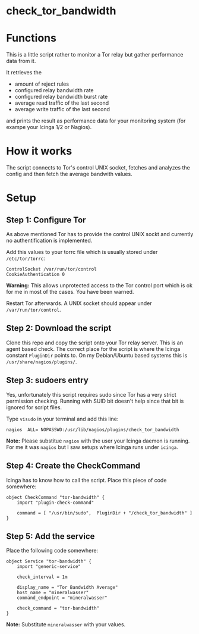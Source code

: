 check_tor_bandwidth
===================

# Functions
This is a little script rather to monitor a Tor relay but gather performance
data from it.

It retrieves the

* amount of reject rules
* configured relay bandwidth rate
* configured relay bandwidth burst rate
* average read traffic of the last second
* average write traffic of the last second

and prints the result as performance data for your monitoring system (for exampe
your Icinga 1/2 or Nagios).

# How it works

The script connects to Tor's control UNIX socket, fetches and analyzes the
config and then fetch the average bandwith values.

# Setup
## Step 1: Configure Tor

As above mentioned Tor has to provide the control UNIX sockt and currently no authentification is implemented.

Add this values to your torrc file which is usually stored under ``/etc/tor/torrc``:

```
ControlSocket /var/run/tor/control
CookieAuthentication 0
```

**Warning:** This allows unprotected access to the Tor control port which is ok
for me in most of the cases. You have been warned.

Restart Tor afterwards. A UNIX socket should appear under ``/var/run/tor/control``.

## Step 2: Download the script

Clone this repo and copy the script onto your Tor relay server. This is an agent
based check.
The correct place for the script is where the Icinga constant ``PluginDir`` points to.
On my Debian/Ubuntu based systems this is ``/usr/share/nagios/plugins/``.

## Step 3: sudoers entry

Yes, unfortunately this script requires sudo since Tor has a very strict permission checking.
Running with SUID bit doesn't help since that bit is ignored for script files.

Type ``visudo`` in your terminal and add this line:

```
nagios  ALL= NOPASSWD:/usr/lib/nagios/plugins/check_tor_bandwidth
```

**Note:** Please substitue `nagios` with the user your Icinga daemon is running. For me it was ``nagios`` but I saw setups where Icinga runs under ``icinga``.

## Step 4: Create the CheckCommand

Icinga has to know how to call the script. Place this piece of code somewhere:

```
object CheckCommand "tor-bandwidth" {
	import "plugin-check-command"

	command = [ "/usr/bin/sudo",  PluginDir + "/check_tor_bandwidth" ]
}
```

## Step 5: Add the service

Place the following code somewhere:

```
object Service "tor-bandwidth" {
    import "generic-service"

	check_interval = 1m

    display_name = "Tor Bandwidth Average"
    host_name = "mineralwasser"
    command_endpoint = "mineralwasser"

    check_command = "tor-bandwidth"
}
```

**Note:** Substitute ``mineralwasser`` with your values.
